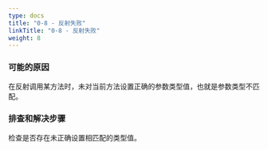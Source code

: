 ```yaml
---
type: docs
title: "0-8 - 反射失败"
linkTitle: "0-8 - 反射失败"
weight: 8
---
```



### 可能的原因

在反射调用某方法时，未对当前方法设置正确的参数类型值，也就是参数类型不匹配。

### 排查和解决步骤

检查是否存在未正确设置相匹配的类型值。

